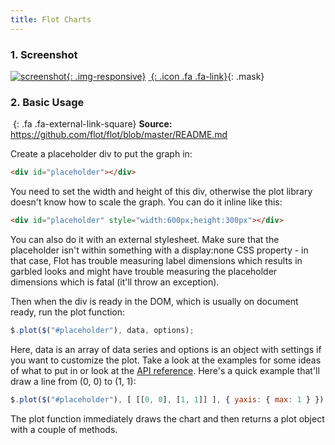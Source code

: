 ```yaml
---
title: Flot Charts
---
```


### 1. Screenshot

<div class="screenshot-holder">

[![screenshot](assets/images/demo/appkit-chart-flot.jpg){: .img-responsive}](https://wrapbootstrap.com/theme/admin-appkit-admin-theme-angularjs-WB051SCJ1?ref=3wm)
[*&nbsp;*{: .icon .fa .fa-link}](https://wrapbootstrap.com/theme/admin-appkit-admin-theme-angularjs-WB051SCJ1?ref=3wm){: .mask}

</div>


### 2. Basic Usage

*&nbsp;*{: .fa .fa-external-link-square} **Source:** <https://github.com/flot/flot/blob/master/README.md>

Create a placeholder div to put the graph in:

```html
<div id="placeholder"></div>
```

You need to set the width and height of this div, otherwise the plot library doesn't know how to scale the graph. You can do it inline like this:

```html
<div id="placeholder" style="width:600px;height:300px"></div>
```

You can also do it with an external stylesheet. Make sure that the placeholder isn't within something with a display:none CSS property - in that case, Flot has trouble measuring label dimensions which results in garbled looks and might have trouble measuring the placeholder dimensions which is fatal (it'll throw an exception).

Then when the div is ready in the DOM, which is usually on document ready, run the plot function:

```javascript
$.plot($("#placeholder"), data, options);
```

Here, data is an array of data series and options is an object with settings if you want to customize the plot. Take a look at the examples for some ideas of what to put in or look at the [API reference](#). Here's a quick example that'll draw a line from (0, 0) to (1, 1):

```javascript
$.plot($("#placeholder"), [ [[0, 0], [1, 1]] ], { yaxis: { max: 1 } });
```

The plot function immediately draws the chart and then returns a plot object with a couple of methods.

